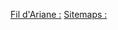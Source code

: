 
[Fil d'Ariane :](https://developers.google.com/search/docs/data-types/breadcrumb?hl=fr)
[Sitemaps :](https://developers.google.com/search/docs/advanced/sitemaps/build-sitemap?hl=fr)
